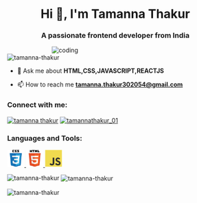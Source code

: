 <h1 align="center">Hi 👋, I'm Tamanna Thakur</h1>
<h3 align="center">A passionate frontend developer from India</h3>
<img align="right"alt="coding"width="400"src="https://cdn.dribbble.com/users/1364029/screenshots/16093268/media/68e82a7fb4904614a9066d6b540c14b2.gif">
<p align="left"> <img src="https://komarev.com/ghpvc/?username=tamanna-thakur&label=Profile%20views&color=0e75b6&style=flat" alt="tamanna-thakur" /> </p>

- 💬 Ask me about **HTML,CSS,JAVASCRIPT,REACTJS**

- 📫 How to reach me **tamanna.thakur302054@gmail.com**

<h3 align="left">Connect with me:</h3>
<p align="left">
<a href="https://www.linkedin.com/in/tamanna-thakur-8b4526290/" target="blank"><img align="center" src="https://raw.githubusercontent.com/rahuldkjain/github-profile-readme-generator/master/src/images/icons/Social/linked-in-alt.svg" alt="tamanna thakur" height="30" width="40" /></a>
<a href="https://instagram.com/tamannathakur_01" target="blank"><img align="center" src="https://raw.githubusercontent.com/rahuldkjain/github-profile-readme-generator/master/src/images/icons/Social/instagram.svg" alt="tamannathakur_01" height="30" width="40" /></a>
</p>

<h3 align="left">Languages and Tools:</h3>
<p align="left"> <a href="https://www.w3schools.com/css/" target="_blank" rel="noreferrer"> <img src="https://raw.githubusercontent.com/devicons/devicon/master/icons/css3/css3-original-wordmark.svg" alt="css3" width="40" height="40"/> </a> <a href="https://www.w3.org/html/" target="_blank" rel="noreferrer"> <img src="https://raw.githubusercontent.com/devicons/devicon/master/icons/html5/html5-original-wordmark.svg" alt="html5" width="40" height="40"/> </a> <a href="https://developer.mozilla.org/en-US/docs/Web/JavaScript" target="_blank" rel="noreferrer"> <img src="https://raw.githubusercontent.com/devicons/devicon/master/icons/javascript/javascript-original.svg" alt="javascript" width="40" height="40"/> </a> </p>

<p><img align="left" src="https://github-readme-stats.vercel.app/api/top-langs?username=tamanna-thakur&show_icons=true&locale=en&layout=compact" alt="tamanna-thakur" /></p>

<p>&nbsp;<img align="center" src="https://github-readme-stats.vercel.app/api?username=tamanna-thakur&show_icons=true&locale=en" alt="tamanna-thakur" /></p>

<p><img align="center" src="https://github-readme-streak-stats.herokuapp.com/?user=tamanna-thakur&" alt="tamanna-thakur" /></p>
